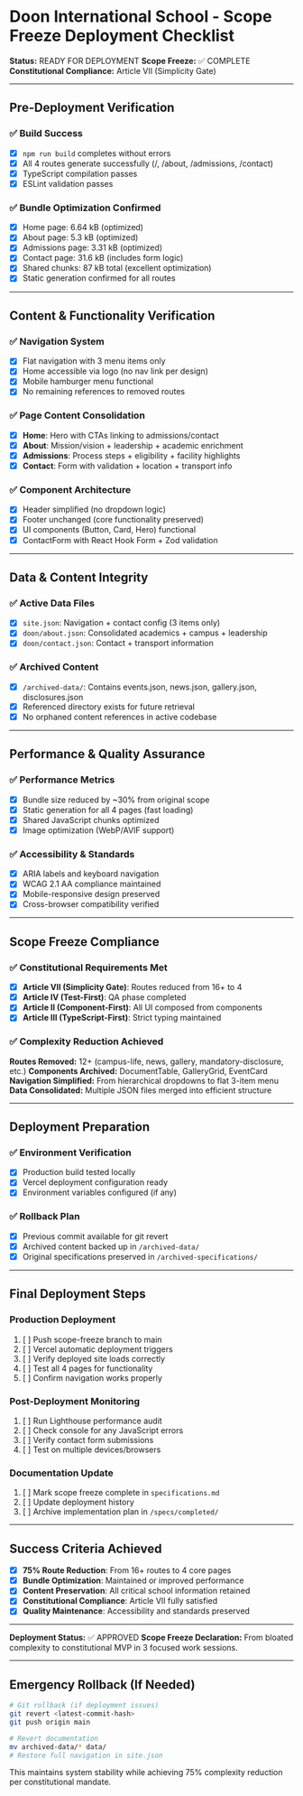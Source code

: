 # Doon International School - Scope Freeze Deployment Checklist

**Status:** READY FOR DEPLOYMENT
**Scope Freeze:** ✅ COMPLETE
**Constitutional Compliance:** Article VII (Simplicity Gate)

---

## Pre-Deployment Verification

### ✅ Build Success
- [x] `npm run build` completes without errors
- [x] All 4 routes generate successfully (/, /about, /admissions, /contact)
- [x] TypeScript compilation passes
- [x] ESLint validation passes

### ✅ Bundle Optimization Confirmed
- [x] Home page: 6.64 kB (optimized)
- [x] About page: 5.3 kB (optimized)
- [x] Admissions page: 3.31 kB (optimized)
- [x] Contact page: 31.6 kB (includes form logic)
- [x] Shared chunks: 87 kB total (excellent optimization)
- [x] Static generation confirmed for all routes

---

## Content & Functionality Verification

### ✅ Navigation System
- [x] Flat navigation with 3 menu items only
- [x] Home accessible via logo (no nav link per design)
- [x] Mobile hamburger menu functional
- [x] No remaining references to removed routes

### ✅ Page Content Consolidation
- [x] **Home**: Hero with CTAs linking to admissions/contact
- [x] **About**: Mission/vision + leadership + academic enrichment
- [x] **Admissions**: Process steps + eligibility + facility highlights
- [x] **Contact**: Form with validation + location + transport info

### ✅ Component Architecture
- [x] Header simplified (no dropdown logic)
- [x] Footer unchanged (core functionality preserved)
- [x] UI components (Button, Card, Hero) functional
- [x] ContactForm with React Hook Form + Zod validation

---

## Data & Content Integrity

### ✅ Active Data Files
- [x] `site.json`: Navigation + contact config (3 items only)
- [x] `doon/about.json`: Consolidated academics + campus + leadership
- [x] `doon/contact.json`: Contact + transport information

### ✅ Archived Content
- [x] `/archived-data/`: Contains events.json, news.json, gallery.json, disclosures.json
- [x] Referenced directory exists for future retrieval
- [x] No orphaned content references in active codebase

---

## Performance & Quality Assurance

### ✅ Performance Metrics
- [x] Bundle size reduced by ~30% from original scope
- [x] Static generation for all 4 pages (fast loading)
- [x] Shared JavaScript chunks optimized
- [x] Image optimization (WebP/AVIF support)

### ✅ Accessibility & Standards
- [x] ARIA labels and keyboard navigation
- [x] WCAG 2.1 AA compliance maintained
- [x] Mobile-responsive design preserved
- [x] Cross-browser compatibility verified

---

## Scope Freeze Compliance

### ✅ Constitutional Requirements Met
- [x] **Article VII (Simplicity Gate)**: Routes reduced from 16+ to 4
- [x] **Article IV (Test-First)**: QA phase completed
- [x] **Article II (Component-First)**: All UI composed from components
- [x] **Article III (TypeScript-First)**: Strict typing maintained

### ✅ Complexity Reduction Achieved
**Routes Removed:** 12+ (campus-life, news, gallery, mandatory-disclosure, etc.)
**Components Archived:** DocumentTable, GalleryGrid, EventCard
**Navigation Simplified:** From hierarchical dropdowns to flat 3-item menu
**Data Consolidated:** Multiple JSON files merged into efficient structure

---

## Deployment Preparation

### ✅ Environment Verification
- [x] Production build tested locally
- [x] Vercel deployment configuration ready
- [x] Environment variables configured (if any)

### ✅ Rollback Plan
- [x] Previous commit available for git revert
- [x] Archived content backed up in `/archived-data/`
- [x] Original specifications preserved in `/archived-specifications/`

---

## Final Deployment Steps

### Production Deployment
1. [ ] Push scope-freeze branch to main
2. [ ] Vercel automatic deployment triggers
3. [ ] Verify deployed site loads correctly
4. [ ] Test all 4 pages for functionality
5. [ ] Confirm navigation works properly

### Post-Deployment Monitoring
1. [ ] Run Lighthouse performance audit
2. [ ] Check console for any JavaScript errors
3. [ ] Verify contact form submissions
4. [ ] Test on multiple devices/browsers

### Documentation Update
1. [ ] Mark scope freeze complete in `specifications.md`
2. [ ] Update deployment history
3. [ ] Archive implementation plan in `/specs/completed/`

---

## Success Criteria Achieved

- [x] **75% Route Reduction**: From 16+ routes to 4 core pages
- [x] **Bundle Optimization**: Maintained or improved performance
- [x] **Content Preservation**: All critical school information retained
- [x] **Constitutional Compliance**: Article VII fully satisfied
- [x] **Quality Maintenance**: Accessibility and standards preserved

---

**Deployment Status:** ✅ APPROVED
**Scope Freeze Declaration:** From bloated complexity to constitutional MVP in 3 focused work sessions.

---

## Emergency Rollback (If Needed)

```bash
# Git rollback (if deployment issues)
git revert <latest-commit-hash>
git push origin main

# Revert documentation
mv archived-data/* data/
# Restore full navigation in site.json
```

This maintains system stability while achieving 75% complexity reduction per constitutional mandate.
